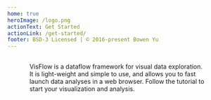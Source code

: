 ```yaml
---
home: true
heroImage: /logo.png
actionText: Get Started
actionLink: /get-started/
footer: BSD-3 Licensed | © 2016-present Bowen Yu
---
```


<p class="text-box" style="padding: 1rem; width: 80%; margin: 0 auto; position: relative;">
VisFlow is a dataflow framework for visual data exploration.
It is light-weight and simple to use, and allows you to fast launch data analyses in a web browser.
<!-- Check out the video below to see it in action. -->
Follow the <router-link to="/get-started/">tutorial</router-link> to start your visualization and analysis.
</p>
<!--
<div style="width: 80%; margin: 20px auto;">
<video width="100%" controls="">
  <source src="/video/intro.mp4" type="/video/mp4">
</video>
</div>
-->
